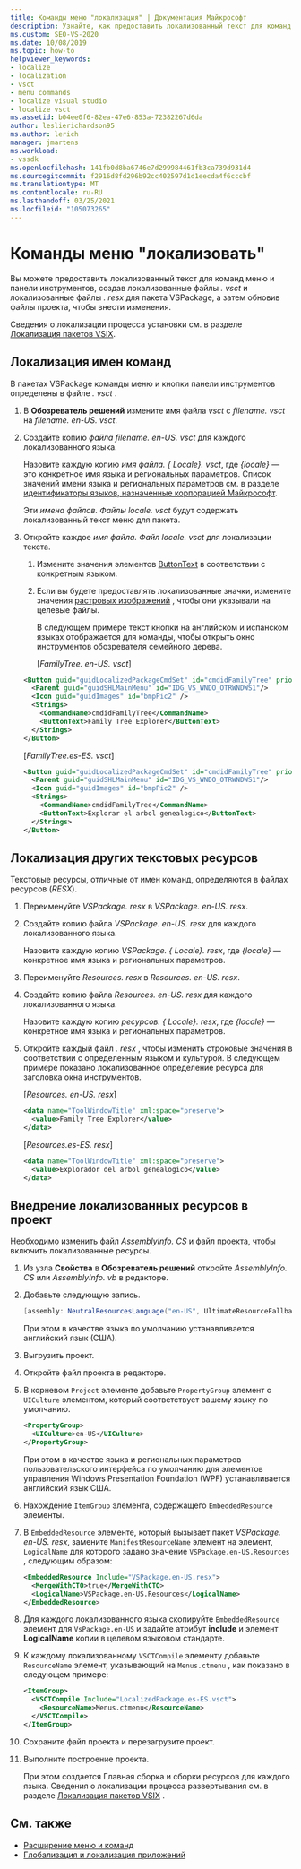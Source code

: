 ```yaml
---
title: Команды меню "локализация" | Документация Майкрософт
description: Узнайте, как предоставить локализованный текст для команд меню и панели инструментов, создав локализованные файлы vsct и локализованные файлы. resx для пакета VSPackage.
ms.custom: SEO-VS-2020
ms.date: 10/08/2019
ms.topic: how-to
helpviewer_keywords:
- localize
- localization
- vsct
- menu commands
- localize visual studio
- localize vsct
ms.assetid: b04ee0f6-82ea-47e6-853a-72382267d6da
author: leslierichardson95
ms.author: lerich
manager: jmartens
ms.workload:
- vssdk
ms.openlocfilehash: 141fb0d8ba6746e7d299984461fb3ca739d931d4
ms.sourcegitcommit: f2916d8fd296b92cc402597d1d1eecda4f6cccbf
ms.translationtype: MT
ms.contentlocale: ru-RU
ms.lasthandoff: 03/25/2021
ms.locfileid: "105073265"
---
```

# <a name="localize-menu-commands"></a>Команды меню "локализовать"

Вы можете предоставить локализованный текст для команд меню и панели инструментов, создав локализованные файлы *. vsct* и локализованные файлы *. resx* для пакета VSPackage, а затем обновив файлы проекта, чтобы внести изменения.

Сведения о локализации процесса установки см. в разделе [Локализация пакетов VSIX](../extensibility/localizing-vsix-packages.md).

## <a name="localize-command-names"></a>Локализация имен команд

В пакетах VSPackage команды меню и кнопки панели инструментов определены в файле *. vsct* .

1. В **Обозреватель решений** измените имя файла *vsct* с *filename. vsct* на *filename. en-US. vsct*.

2. Создайте копию *файла filename. en-US. vsct* для каждого локализованного языка.

    Назовите каждую копию *имя файла. { Locale}. vsct*, где *{locale}* — это конкретное имя языка и региональных параметров. Список значений имени языка и региональных параметров см. в разделе [идентификаторы языков, назначенные корпорацией Майкрософт](/windows/uwp/publish/supported-languages).

    Эти *имена файлов. Файлы locale. vsct* будут содержать локализованный текст меню для пакета.

3. Откройте каждое *имя файла. Файл locale. vsct* для локализации текста.

   1. Измените значения элементов [ButtonText](../extensibility/buttontext-element.md) в соответствии с конкретным языком.

   2. Если вы будете предоставлять локализованные значки, измените значения [растровых изображений](../extensibility/bitmap-element.md) , чтобы они указывали на целевые файлы.

      В следующем примере текст кнопки на английском и испанском языках отображается для команды, чтобы открыть окно инструментов обозревателя семейного дерева.

      [*FamilyTree. en-US. vsct*]

   ```xml
   <Button guid="guidLocalizedPackageCmdSet" id="cmdidFamilyTree" priority="0x0100" type="Button">
     <Parent guid="guidSHLMainMenu" id="IDG_VS_WNDO_OTRWNDWS1"/>
     <Icon guid="guidImages" id="bmpPic2" />
     <Strings>
       <CommandName>cmdidFamilyTree</CommandName>
       <ButtonText>Family Tree Explorer</ButtonText>
     </Strings>
   </Button>
   ```

    [*FamilyTree.es-ES. vsct*]

   ```xml
   <Button guid="guidLocalizedPackageCmdSet" id="cmdidFamilyTree" priority="0x0100" type="Button">
     <Parent guid="guidSHLMainMenu" id="IDG_VS_WNDO_OTRWNDWS1"/>
     <Icon guid="guidImages" id="bmpPic2" />
     <Strings>
       <CommandName>cmdidFamilyTree</CommandName>
       <ButtonText>Explorar el arbol genealogico</ButtonText>
     </Strings>
   </Button>
   ```

## <a name="localize-other-text-resources"></a>Локализация других текстовых ресурсов

Текстовые ресурсы, отличные от имен команд, определяются в файлах ресурсов (*RESX*).

1. Переименуйте *VSPackage. resx* в *VSPackage. en-US. resx*.

2. Создайте копию файла *VSPackage. en-US. resx* для каждого локализованного языка.

     Назовите каждую копию *VSPackage. { Locale}. resx*, где *{locale}* — конкретное имя языка и региональных параметров.

3. Переименуйте *Resources. resx* в *Resources. en-US. resx*.

4. Создайте копию файла *Resources. en-US. resx* для каждого локализованного языка.

     Назовите каждую копию *ресурсов. { Locale}. resx*, где *{locale}* — конкретное имя языка и региональных параметров.

5. Откройте каждый файл *. resx* , чтобы изменить строковые значения в соответствии с определенным языком и культурой. В следующем примере показано локализованное определение ресурса для заголовка окна инструментов.

     [*Resources. en-US. resx*]

    ```xml
    <data name="ToolWindowTitle" xml:space="preserve">
      <value>Family Tree Explorer</value>
    </data>
    ```

     [*Resources.es-ES. resx*]

    ```xml
    <data name="ToolWindowTitle" xml:space="preserve">
      <value>Explorador del arbol genealogico</value>
    </data>
    ```

## <a name="incorporate-localized-resources-into-the-project"></a>Внедрение локализованных ресурсов в проект

Необходимо изменить файл *AssemblyInfo. CS* и файл проекта, чтобы включить локализованные ресурсы.

1. Из узла **Свойства** в **Обозреватель решений** откройте *AssemblyInfo. CS* или *AssemblyInfo. vb* в редакторе.

2. Добавьте следующую запись.

    ```csharp
    [assembly: NeutralResourcesLanguage("en-US", UltimateResourceFallbackLocation.Satellite)]
    ```

     При этом в качестве языка по умолчанию устанавливается английский язык (США).

3. Выгрузить проект.

4. Откройте файл проекта в редакторе.

5. В корневом `Project` элементе добавьте `PropertyGroup` элемент с `UICulture` элементом, который соответствует вашему языку по умолчанию.

    ```xml
    <PropertyGroup>
      <UICulture>en-US</UICulture>
    </PropertyGroup>
    ```

     При этом в качестве языка и региональных параметров пользовательского интерфейса по умолчанию для элементов управления Windows Presentation Foundation (WPF) устанавливается английский язык США.

6. Нахождение `ItemGroup` элемента, содержащего `EmbeddedResource` элементы.

7. В `EmbeddedResource` элементе, который вызывает пакет *VSPackage. en-US. resx*, замените `ManifestResourceName` элемент на элемент, `LogicalName` для которого задано значение `VSPackage.en-US.Resources` , следующим образом:

    ```xml
    <EmbeddedResource Include="VSPackage.en-US.resx">
      <MergeWithCTO>true</MergeWithCTO>
      <LogicalName>VSPackage.en-US.Resources</LogicalName>
    </EmbeddedResource>
    ```

8. Для каждого локализованного языка скопируйте  `EmbeddedResource` элемент для `VsPackage.en-US` и задайте атрибут **include** и элемент **LogicalName** копии в целевом языковом стандарте.

9. К каждому локализованному `VSCTCompile` элементу добавьте `ResourceName` элемент, указывающий на `Menus.ctmenu` , как показано в следующем примере:

    ```xml
    <ItemGroup>
      <VSCTCompile Include="LocalizedPackage.es-ES.vsct">
        <ResourceName>Menus.ctmenu</ResourceName>
      </VSCTCompile>
    </ItemGroup>
    ```

10. Сохраните файл проекта и перезагрузите проект.

11. Выполните построение проекта.

     При этом создается Главная сборка и сборки ресурсов для каждого языка. Сведения о локализации процесса развертывания см. в разделе [Локализация пакетов VSIX](../extensibility/localizing-vsix-packages.md) .

## <a name="see-also"></a>См. также

- [Расширение меню и команд](../extensibility/extending-menus-and-commands.md)
- [Глобализация и локализация приложений](../ide/globalizing-and-localizing-applications.md)
